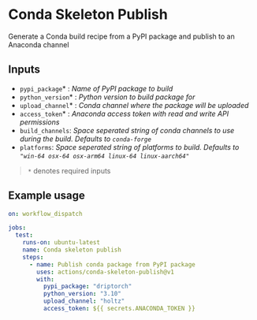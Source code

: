 # Conda Skeleton Publish

Generate a Conda build recipe from a PyPI package and publish to an Anaconda channel

## Inputs

-  `pypi_package`* : _Name of PyPI package to build_
-  `python_version`* : _Python version to build package for_
-  `upload_channel`* : _Conda channel where the package will be uploaded_
-  `access_token`* : _Anaconda access token with read and write API permissions_
-  `build_channels`: _Space seperated string of conda channels to use during the build. Defaults to `conda-forge`_
- `platforms`: _Space seperated string of platforms to build. Defaults to `"win-64 osx-64 osx-arm64 linux-64 linux-aarch64"`_

> `*` denotes required inputs

## Example usage

```YAML
on: workflow_dispatch

jobs:
  test:
    runs-on: ubuntu-latest
    name: Conda skeleton publish
    steps:
      - name: Publish conda package from PyPI package
        uses: actions/conda-skeleton-publish@v1
        with:
          pypi_package: "driptorch"
          python_version: "3.10"
          upload_channel: "holtz"
          access_token: ${{ secrets.ANACONDA_TOKEN }}
```